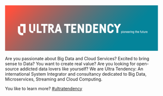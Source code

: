 ![Ultra Tendency Bulls](https://raw.githubusercontent.com/ultratendency/.github/main/profile/github-header.png)

Are you passionate about Big Data and Cloud Services? Excited to bring sense to Data? You want to create real value?
Are you looking for open-source addicted data lovers like yourself? We are Ultra Tendency: An international System
Integrator and consultancy dedicated to Big Data, Microservices, Streaming and Cloud Computing.
 
You like to learn more? [#ultratendency](https://www.ultratendency.com/en/careers/about-us/)